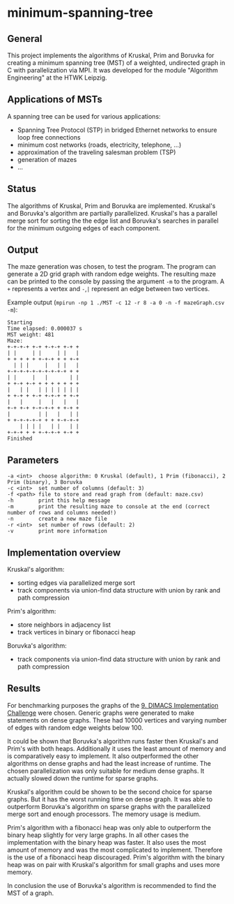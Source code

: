 minimum-spanning-tree
=====================

General
-------

This project implements the algorithms of Kruskal, Prim and Boruvka for creating a minimum spanning tree (MST) of a weighted, undirected graph in C with parallelization via MPI. It was developed for the module "Algorithm Engineering" at the HTWK Leipzig.

Applications of MSTs
--------------------

A spanning tree can be used for various applications:
* Spanning Tree Protocol (STP) in bridged Ethernet networks to ensure loop free connections
* minimum cost networks (roads, electricity, telephone, ...)
* approximation of the traveling salesman problem (TSP)
* generation of mazes
* ...

Status
------

The algorithms of Kruskal, Prim and Boruvka are implemented. Kruskal's and Boruvka's algorithm are partially parallelized. Kruskal's has a parallel merge sort for sorting the the edge list and Boruvka's searches in parallel for the minimum outgoing edges of each component.

Output
------

The maze generation was chosen, to test the program. The program can generate a 2D grid graph with random edge weights. The resulting maze can be printed to the console by passing the argument `-m` to the program. A `+` represents a vertex and `-`,`|` represent an edge between two vertices.

Example output (`mpirun -np 1 ./MST -c 12 -r 8 -a 0 -n -f mazeGraph.csv -m`):
```
Starting
Time elapsed: 0.000037 s
MST weight: 481
Maze:
+-+-+-+ +-+ +-+-+ +-+ +
| |     | |     | |   |
+ + + + + +-+-+ + + +-+
  | | |     |   | |   |
+-+-+-+-+-+-+-+-+-+ + +
| |     |   |       | |
+ +-+ +-+ + + + + + + +
|   | |   | | | | | | |
+ +-+ + +-+ +-+-+ + +-+
|   |     |   |   |   |
+-+ +-+ +-+-+-+ + +-+ +
|         | |   |   | |
+ +-+-+-+-+ + + +-+-+-+
    | | | |   | |   | |
+-+-+ + + +-+-+-+ +-+ +
Finished
```

Parameters
----------

```
-a <int>  choose algorithm: 0 Kruskal (default), 1 Prim (fibonacci), 2 Prim (binary), 3 Boruvka
-c <int>  set number of columns (default: 3)
-f <path> file to store and read graph from (default: maze.csv)
-h        print this help message
-m        print the resulting maze to console at the end (correct number of rows and columns needed!)
-n        create a new maze file
-r <int>  set number of rows (default: 2)
-v        print more information
```

Implementation overview
-----------------------

Kruskal's algorithm:
* sorting edges via parallelized merge sort
* track components via union-find data structure with union by rank and path compression

Prim's algorithm:
* store neighbors in adjacency list
* track vertices in binary or fibonacci heap

Boruvka's algorithm:
* track components via union-find data structure with union by rank and path compression

Results
-------

For benchmarking purposes the graphs of the [9. DIMACS Implementation Challenge](http://www.dis.uniroma1.it/challenge9/download.shtml) were chosen. Generic graphs were generated to make statements on dense graphs. These had 10000 vertices and varying number of edges with random edge weights below 100.

It could be shown that Boruvka's algorithm runs faster then Kruskal's and Prim's with both heaps. Additionally it uses the least amount of memory and is comparatively easy to implement. It also outperformed the other algorithms on dense graphs and had the least increase of runtime. The chosen parallelization was only suitable for medium dense graphs. It actually slowed down the runtime for sparse graphs.

Kruskal's algorithm could be shown to be the second choice for sparse graphs. But it has the worst running time on dense graph. It was able to outperform Boruvka's algorithm on sparse graphs with the parallelized merge sort and enough processors. The memory usage is medium.

Prim's algorithm with a fibonacci heap was only able to outperform the binary heap slightly for very large graphs. In all other cases the implementation with the binary heap was faster. It also uses the most amount of memory and was the most complicated to implement. Therefore is the use of a fibonacci heap discouraged. Prim's algorithm with the binary heap was on pair with Kruskal's algorithm for small graphs and uses more memory.

In conclusion the use of Boruvka's algorithm is recommended to find the MST of a graph.